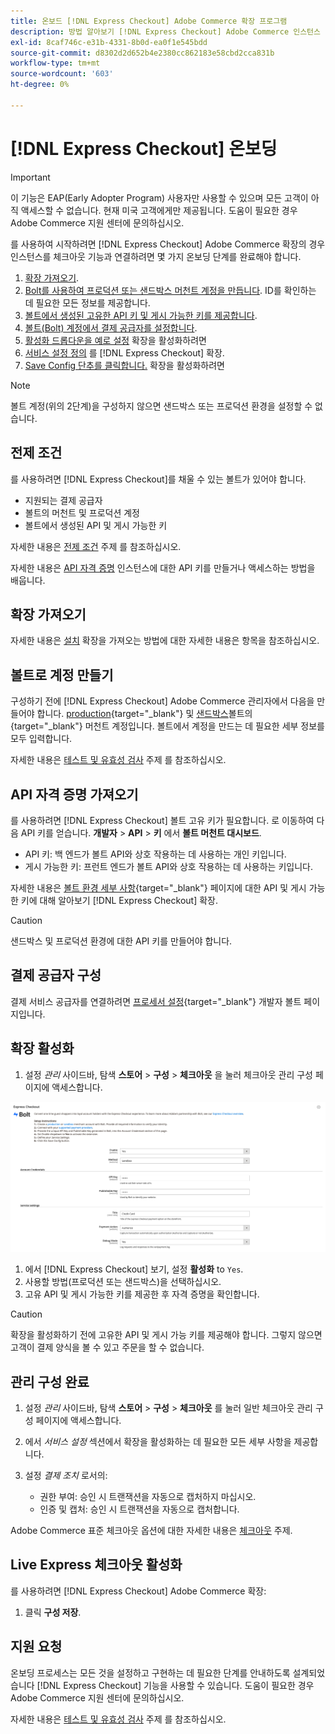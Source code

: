 ```yaml
---
title: 온보드 [!DNL Express Checkout] Adobe Commerce 확장 프로그램
description: 방법 알아보기 [!DNL Express Checkout] Adobe Commerce 인스턴스 및 확장을 성공적으로 온보드 및 설정하는 방법을 활용할 수 있습니다.
exl-id: 8caf746c-e31b-4331-8b0d-ea0f1e545bdd
source-git-commit: d8302d2d652b4e2380cc862183e58cbd2cca831b
workflow-type: tm+mt
source-wordcount: '603'
ht-degree: 0%

---
```


# [!DNL Express Checkout] 온보딩

>[!IMPORTANT]
>
> 이 기능은 EAP(Early Adopter Program) 사용자만 사용할 수 있으며 모든 고객이 아직 액세스할 수 없습니다. 현재 미국 고객에게만 제공됩니다. 도움이 필요한 경우 Adobe Commerce 지원 센터에 문의하십시오.

를 사용하여 시작하려면 [!DNL Express Checkout] Adobe Commerce 확장의 경우 인스턴스를 체크아웃 기능과 연결하려면 몇 가지 온보딩 단계를 완료해야 합니다.

1. [확장 가져오기](#get-extension).
1. [Bolt를 사용하여 프로덕션 또는 샌드박스 머천트 계정을 만듭니다](#create-account-with-bolt). ID를 확인하는 데 필요한 모든 정보를 제공합니다.
1. [볼트에서 생성된 고유한 API 키 및 게시 가능한 키를 제공합니다](#obtain-api-credentials).
1. [볼트(Bolt) 계정에서 결제 공급자를 설정합니다](#configure-payment-providers).
1. [활성화 드롭다운을 예로 설정](#enable-extension) 확장을 활성화하려면
1. [서비스 설정 정의](#complete-admin-configuration) 를 [!DNL Express Checkout] 확장.
1. [Save Config 단추를 클릭합니다.](#enable-live-express-checkout) 확장을 활성화하려면

>[!NOTE]
>
> 볼트 계정(위의 2단계)을 구성하지 않으면 샌드박스 또는 프로덕션 환경을 설정할 수 없습니다.

## 전제 조건

를 사용하려면 [!DNL Express Checkout]를 채울 수 있는 볼트가 있어야 합니다.

- 지원되는 결제 공급자
- 볼트의 머천트 및 프로덕션 계정
- 볼트에서 생성된 API 및 게시 가능한 키

자세한 내용은 [전제 조건](../express-checkout/prerequisites.md) 주제 를 참조하십시오.

자세한 내용은 [API 자격 증명](#obtain-api-credentials) 인스턴스에 대한 API 키를 만들거나 액세스하는 방법을 배웁니다.

## 확장 가져오기

자세한 내용은 [설치](../express-checkout/install.md) 확장을 가져오는 방법에 대한 자세한 내용은 항목을 참조하십시오.

## 볼트로 계정 만들기

구성하기 전에 [!DNL Express Checkout] Adobe Commerce 관리자에서 다음을 만들어야 합니다. [production](https://merchant.bolt.com/register){target=&quot;_blank&quot;} 및 [샌드박스](https://merchant-sandbox.bolt.com/register)볼트의 {target=&quot;_blank&quot;} 머천트 계정입니다. 볼트에서 계정을 만드는 데 필요한 세부 정보를 모두 입력합니다.

자세한 내용은 [테스트 및 유효성 검사](../express-checkout/testing.md) 주제 를 참조하십시오.

## API 자격 증명 가져오기

를 사용하려면 [!DNL Express Checkout] 볼트 고유 키가 필요합니다. 로 이동하여 다음 API 키를 얻습니다. **개발자** > **API** > **키** 에서 **볼트 머천트 대시보드**.

- API 키: 백 엔드가 볼트 API와 상호 작용하는 데 사용하는 개인 키입니다.
- 게시 가능한 키: 프런트 엔드가 볼트 API와 상호 작용하는 데 사용하는 키입니다.

자세한 내용은 [볼트 환경 세부 사항](https://help.bolt.com/developers/references/environment-details/#about-keys){target=&quot;_blank&quot;} 페이지에 대한 API 및 게시 가능한 키에 대해 알아보기 [!DNL Express Checkout] 확장.

>[!CAUTION]
>
> 샌드박스 및 프로덕션 환경에 대한 API 키를 만들어야 합니다.

## 결제 공급자 구성

결제 서비스 공급자를 연결하려면 [프로세서 설정](https://help.bolt.com/integrations/adobe-express-checkout/set-up/){target=&quot;_blank&quot;} 개발자 볼트 페이지입니다.

## 확장 활성화

1. 설정 _관리_ 사이드바, 탐색 **스토어** > **구성** > **체크아웃** 을 눌러 체크아웃 관리 구성 페이지에 액세스합니다.

![빠른 체크아웃](../assets/admin-view.png)

1. 에서 [!DNL Express Checkout] 보기, 설정 **활성화** to `Yes`.
1. 사용할 방법(프로덕션 또는 샌드박스)을 선택하십시오.
1. 고유 API 및 게시 가능한 키를 제공한 후 자격 증명을 확인합니다.

>[!CAUTION]
>
> 확장을 활성화하기 전에 고유한 API 및 게시 가능 키를 제공해야 합니다. 그렇지 않으면 고객이 결제 양식을 볼 수 있고 주문을 할 수 없습니다.

## 관리 구성 완료

1. 설정 _관리_ 사이드바, 탐색 **스토어** > **구성** > **체크아웃** 를 눌러 일반 체크아웃 관리 구성 페이지에 액세스합니다.
1. 에서 _서비스 설정_ 섹션에서 확장을 활성화하는 데 필요한 모든 세부 사항을 제공합니다.
1. 설정 _결제 조치_ 로서의:

   - 권한 부여: 승인 시 트랜잭션을 자동으로 캡처하지 마십시오.
   - 인증 및 캡처: 승인 시 트랜잭션을 자동으로 캡처합니다.

Adobe Commerce 표준 체크아웃 옵션에 대한 자세한 내용은 [체크아웃](https://docs.magento.com/user-guide/configuration/sales/checkout.html) 주제.

## Live Express 체크아웃 활성화

를 사용하려면 [!DNL Express Checkout] Adobe Commerce 확장:

1. 클릭 **구성 저장**.

## 지원 요청

온보딩 프로세스는 모든 것을 설정하고 구현하는 데 필요한 단계를 안내하도록 설계되었습니다 [!DNL Express Checkout] 기능을 사용할 수 있습니다. 도움이 필요한 경우 Adobe Commerce 지원 센터에 문의하십시오.

자세한 내용은 [테스트 및 유효성 검사](../express-checkout/testing.md) 주제 를 참조하십시오.
